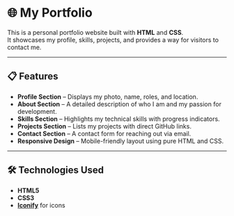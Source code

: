 # 🌐 My Portfolio

This is a personal portfolio website built with **HTML** and **CSS**.  
It showcases my profile, skills, projects, and provides a way for visitors to contact me.

---

## 📋 Features
- **Profile Section** – Displays my photo, name, roles, and location.  
- **About Section** – A detailed description of who I am and my passion for development.  
- **Skills Section** – Highlights my technical skills with progress indicators.  
- **Projects Section** – Lists my projects with direct GitHub links.  
- **Contact Section** – A contact form for reaching out via email.  
- **Responsive Design** – Mobile-friendly layout using pure HTML and CSS.  

---

## 🛠️ Technologies Used
- **HTML5**
- **CSS3**
- **[Iconify](https://iconify.design/)** for icons

